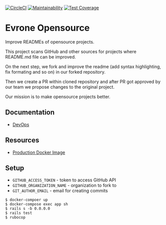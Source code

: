 [![CircleCI](https://circleci.com/gh/evrone/evrone_opensource.svg?style=svg)](https://app.circleci.com/pipelines/github/evrone/evrone_opensource)
[![Maintainability](https://api.codeclimate.com/v1/badges/3c2ddedd6fa03ab8eea3/maintainability)](https://codeclimate.com/github/evrone/evrone_opensource/maintainability)
[![Test Coverage](https://api.codeclimate.com/v1/badges/3c2ddedd6fa03ab8eea3/test_coverage)](https://codeclimate.com/github/evrone/evrone_opensource/test_coverage)


# Evrone Opensource

Improve READMEs of opensource projects.

This project scans GitHub and other sources for projects where
README.md file can be improved.

On the next step, we fork and improve the readme (add syntax highlighting,
fix formating and so on) in our forked repository.

Then we create a PR within cloned repository and after PR got approved
by our team we propose changes to the original project.

Our mission is to make opensource projects better.

## Documentation

- [DevOps](docs/dev_ops.md)

## Resources

- [Production Docker Image](https://hub.docker.com/repository/docker/evrone/evrone_opensource)

## Setup

* `GITHUB_ACCESS_TOKEN` - token to access GitHub API
* `GITHUB_ORGANIZATION_NAME` - organization to fork to
* `GIT_AUTHOR_EMAIL` - email for creating commits

```
$ docker-compoer up
$ docker-compose exec app sh
$ rails s -b 0.0.0.0
$ rails test
$ rubocop
```
